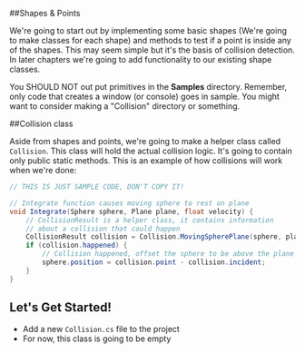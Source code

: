 ##Shapes & Points

We're going to start out by implementing some basic shapes (We're going to make classes for each shape) and methods to test if a point is inside any of the shapes. This may seem simple but it's the basis of collision detection. In later chapters we're going to add functionality to our existing shape classes.

You SHOULD NOT out put primitives in the __Samples__ directory. Remember, only code that creates a window (or console) goes in sample. You might want to consider making a "Collision" directory or something.

##Collision class
 
Aside from shapes and points, we're going to make a helper class called ```Collision```. This class will hold the actual collision logic. It's going to contain only public static methods. This is an example of how collisions will work when we're done:

```cs
// THIS IS JUST SAMPLE CODE, DON'T COPY IT!

// Integrate function causes moving sphere to rest on plane
void Integrate(Sphere sphere, Plane plane, float velocity) {
    // CollisionResult is a helper class, it contains information
    // about a collision that could happen
    CollisionResult collision = Collision.MovingSpherePlane(sphere, plane, velocity);
    if (collision.happened) {
        // Collision happened, offset the sphere to be above the plane
        sphere.position = collision.point - collision.incident;
    }
}
```

## Let's Get Started!

* Add a new ```Collision.cs``` file to the project
* For now, this class is going to be empty

